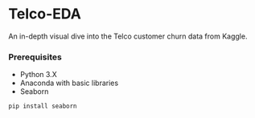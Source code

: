 # Telco-EDA

An in-depth visual dive into the Telco customer churn data from Kaggle.

### Prerequisites

* Python 3.X
* Anaconda with basic libraries
* Seaborn

```
pip install seaborn
```
